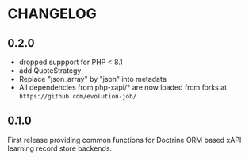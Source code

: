 CHANGELOG
=========

0.2.0
-----

* dropped suppport for PHP < 8.1
* add QuoteStrategy
* Replace "json_array" by "json" into metadata 
* All dependencies from php-xapi/* are now loaded from forks at `https://github.com/evolution-job/`

0.1.0
-----

First release providing common functions for Doctrine ORM based xAPI learning
record store backends.
